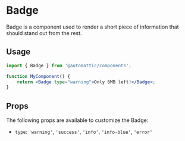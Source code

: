 # Badge

Badge is a component used to render a short piece of information that
should stand out from the rest.

## Usage

```jsx
import { Badge } from '@automattic/components';

function MyComponent() {
	return <Badge type="warning">Only 6MB left!</Badge>;
}
```

## Props

The following props are available to customize the Badge:

- `type`: `'warning'`, `'success'`, `'info'`, `'info-blue'`, `'error'`
